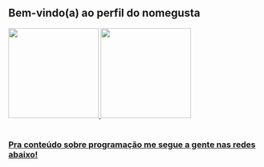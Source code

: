 ## Bem-vindo(a) ao perfil do nomegusta

 <div>
   <a href="https://github.com/gugsinwork">
   <img height="180em" src="https://github-readme-stats.vercel.app/api?username=gugsinwork&show_icons=true&theme=tokyonight&include_all_commits=true&count_private=true"/>
   <img height="180em" src="https://github-readme-stats.vercel.app/api/top-langs/?username=gugsinwork&layout=compact&langs_count=6&theme=tokyonight"/>

</div>
 <br>
 
  ### Pra conteúdo sobre programação me segue a gente nas redes abaixo!
 


